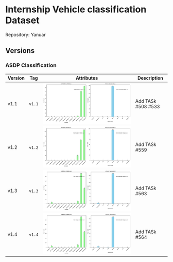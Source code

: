 # Internship Vehicle classification Dataset

Repository: Yanuar

## Versions

### ASDP Classification
| Version | Tag     | Attributes                           | Description                                      |
|---------|---------|--------------------------------------|--------------------------------------------------|
| v1.1    | `v1.1`  | ![image](./assets/vehicle-v1.1.jpg)  | Add TASk #508 #533                                   |
| v1.2    | `v1.2`  | ![image](./assets/vehicle-v1.2.jpg)  | Add TASk #559                                   |
| v1.3    | `v1.3`  | ![image](./assets/vehicle-v1.3.jpg)  | Add TASk #563                                   |
| v1.4    | `v1.4`  | ![image](./assets/vehicle-v1.3.jpg)  | Add TASk #564                                   |
